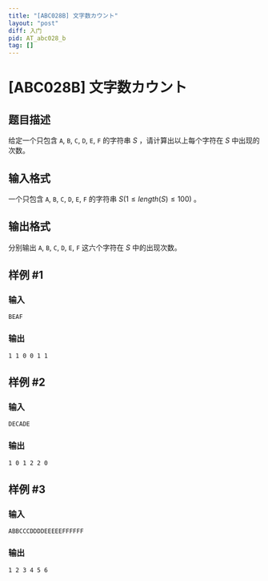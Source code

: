 ```yaml
---
title: "[ABC028B] 文字数カウント"
layout: "post"
diff: 入门
pid: AT_abc028_b
tag: []
---
```


# [ABC028B] 文字数カウント

## 题目描述

给定一个只包含 `A`, `B`, `C`, `D`, `E`, `F` 的字符串 $S$ ，请计算出以上每个字符在 $S$ 中出现的次数。

## 输入格式

一个只包含 `A`, `B`, `C`, `D`, `E`, `F` 的字符串 $S ( 1 \leq length(S) \leq 100 )$ 。

## 输出格式

分别输出 `A`, `B`, `C`, `D`, `E`, `F` 这六个字符在 $S$ 中的出现次数。

## 样例 #1

### 输入

```
BEAF
```

### 输出

```
1 1 0 0 1 1
```

## 样例 #2

### 输入

```
DECADE
```

### 输出

```
1 0 1 2 2 0
```

## 样例 #3

### 输入

```
ABBCCCDDDDEEEEEFFFFFF
```

### 输出

```
1 2 3 4 5 6
```

